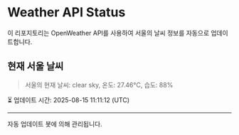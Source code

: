 
# Weather API Status

이 리포지토리는 OpenWeather API를 사용하여 서울의 날씨 정보를 자동으로 업데이트합니다.

## 현재 서울 날씨
> 서울의 현재 날씨: clear sky, 온도: 27.46°C, 습도: 88%

⏳ 업데이트 시간: 2025-08-15 11:11:12 (UTC)

---
자동 업데이트 봇에 의해 관리됩니다.
